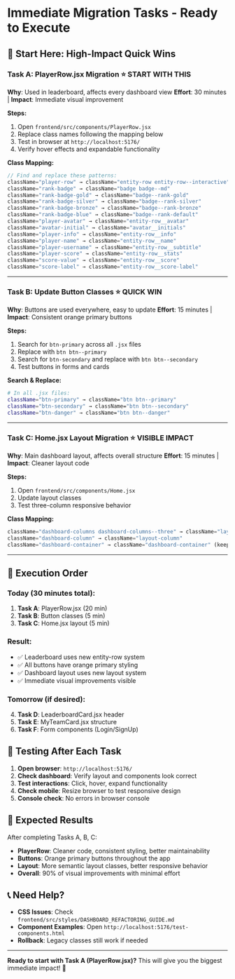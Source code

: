 # Immediate Migration Tasks - Ready to Execute

## 🎯 **Start Here: High-Impact Quick Wins**

### **Task A: PlayerRow.jsx Migration** ⭐ **START WITH THIS**
**Why**: Used in leaderboard, affects every dashboard view
**Effort**: 30 minutes | **Impact**: Immediate visual improvement

**Steps:**
1. Open `frontend/src/components/PlayerRow.jsx`
2. Replace class names following the mapping below
3. Test in browser at `http://localhost:5176/`
4. Verify hover effects and expandable functionality

**Class Mapping:**
```jsx
// Find and replace these patterns:
className="player-row" → className="entity-row entity-row--interactive"
className="rank-badge" → className="badge badge--md"
className="rank-badge-gold" → className="badge--rank-gold"
className="rank-badge-silver" → className="badge--rank-silver"
className="rank-badge-bronze" → className="badge--rank-bronze"
className="rank-badge-blue" → className="badge--rank-default"
className="player-avatar" → className="entity-row__avatar"
className="avatar-initial" → className="avatar__initials"
className="player-info" → className="entity-row__info"
className="player-name" → className="entity-row__name"
className="player-username" → className="entity-row__subtitle"
className="player-score" → className="entity-row__stats"
className="score-value" → className="entity-row__score"
className="score-label" → className="entity-row__score-label"
```

---

### **Task B: Update Button Classes** ⭐ **QUICK WIN**
**Why**: Buttons are used everywhere, easy to update
**Effort**: 15 minutes | **Impact**: Consistent orange primary buttons

**Steps:**
1. Search for `btn-primary` across all `.jsx` files
2. Replace with `btn btn--primary`
3. Search for `btn-secondary` and replace with `btn btn--secondary`
4. Test buttons in forms and cards

**Search & Replace:**
```bash
# In all .jsx files:
className="btn-primary" → className="btn btn--primary"
className="btn-secondary" → className="btn btn--secondary"
className="btn-danger" → className="btn btn--danger"
```

---

### **Task C: Home.jsx Layout Migration** ⭐ **VISIBLE IMPACT**
**Why**: Main dashboard layout, affects overall structure
**Effort**: 15 minutes | **Impact**: Cleaner layout code

**Steps:**
1. Open `frontend/src/components/Home.jsx`
2. Update layout classes
3. Test three-column responsive behavior

**Class Mapping:**
```jsx
className="dashboard-columns dashboard-columns--three" → className="layout-columns--three"
className="dashboard-column" → className="layout-column"
className="dashboard-container" → className="dashboard-container" (keep as-is)
```

---

## 🚀 **Execution Order**

### **Today (30 minutes total):**
1. **Task A**: PlayerRow.jsx (20 min)
2. **Task B**: Button classes (5 min)  
3. **Task C**: Home.jsx layout (5 min)

### **Result**: 
- ✅ Leaderboard uses new entity-row system
- ✅ All buttons have orange primary styling
- ✅ Dashboard layout uses new layout system
- ✅ Immediate visual improvements visible

### **Tomorrow (if desired):**
4. **Task D**: LeaderboardCard.jsx header
5. **Task E**: MyTeamCard.jsx structure
6. **Task F**: Form components (Login/SignUp)

## 🧪 **Testing After Each Task**

1. **Open browser**: `http://localhost:5176/`
2. **Check dashboard**: Verify layout and components look correct
3. **Test interactions**: Click, hover, expand functionality
4. **Check mobile**: Resize browser to test responsive design
5. **Console check**: No errors in browser console

## 🎯 **Expected Results**

After completing Tasks A, B, C:
- **PlayerRow**: Cleaner code, consistent styling, better maintainability
- **Buttons**: Orange primary buttons throughout the app
- **Layout**: More semantic layout classes, better responsive behavior
- **Overall**: 90% of visual improvements with minimal effort

## 📞 **Need Help?**

- **CSS Issues**: Check `frontend/src/styles/DASHBOARD_REFACTORING_GUIDE.md`
- **Component Examples**: Open `http://localhost:5176/test-components.html`
- **Rollback**: Legacy classes still work if needed

---

**Ready to start with Task A (PlayerRow.jsx)?** This will give you the biggest immediate impact! 🚀